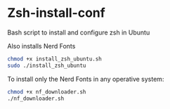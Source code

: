 # Zsh-install-conf

Bash script to install and configure zsh in Ubuntu

Also installs Nerd Fonts

```sh
chmod +x install_zsh_ubuntu.sh
sudo ./install_zsh_ubuntu
```

To install only the Nerd Fonts in any operative system:

```sh
chmod +x nf_downloader.sh
./nf_downloader.sh
```
